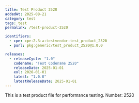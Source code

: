 ```yaml
---
title: Test Product 2520
addedAt: 2025-08-21
category: test
tags: test
permalink: /test-product-2520

identifiers:
  - cpe: cpe:2.3:a:testvendor:test_product_2520
  - purl: pkg:generic/test_product_2520@1.0.0

releases:
  - releaseCycle: "1.0"
    codename: "Test Codename 2520"
    releaseDate: 2025-01-01
    eol: 2026-01-01
    latest: "1.0.0"
    latestReleaseDate: 2025-01-01
---
```


This is a test product file for performance testing. Number: 2520
